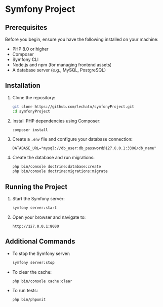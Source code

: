 # Symfony Project

## Prerequisites

Before you begin, ensure you have the following installed on your machine:

- PHP 8.0 or higher
- Composer
- Symfony CLI
- Node.js and npm (for managing frontend assets)
- A database server (e.g., MySQL, PostgreSQL)

## Installation

1. Clone the repository:

    ```bash
    git clone https://github.com/lechatn/symfonyProject.git
    cd symfonyProject
    ```

2. Install PHP dependencies using Composer:

    ```bash
    composer install
    ```

3. Create a `.env` file and configure your database connection:

    ```dotenv
    DATABASE_URL="mysql://db_user:db_password@127.0.0.1:3306/db_name"
    ```

4. Create the database and run migrations:

    ```bash
    php bin/console doctrine:database:create
    php bin/console doctrine:migrations:migrate
    ```

## Running the Project

1. Start the Symfony server:

    ```bash
    symfony server:start
    ```

2. Open your browser and navigate to:

    ```
    http://127.0.0.1:8000
    ```

## Additional Commands

- To stop the Symfony server:

    ```bash
    symfony server:stop
    ```

- To clear the cache:

    ```bash
    php bin/console cache:clear
    ```

- To run tests:

    ```bash
    php bin/phpunit
    ```
